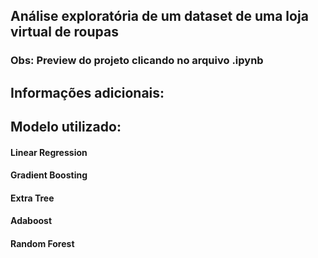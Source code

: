## Análise exploratória de um dataset de uma loja virtual de roupas
### Obs: Preview do projeto clicando no arquivo .ipynb

## Informações adicionais:
## Modelo utilizado: 
#### Linear Regression
#### Gradient Boosting
#### Extra Tree
#### Adaboost
#### Random Forest

